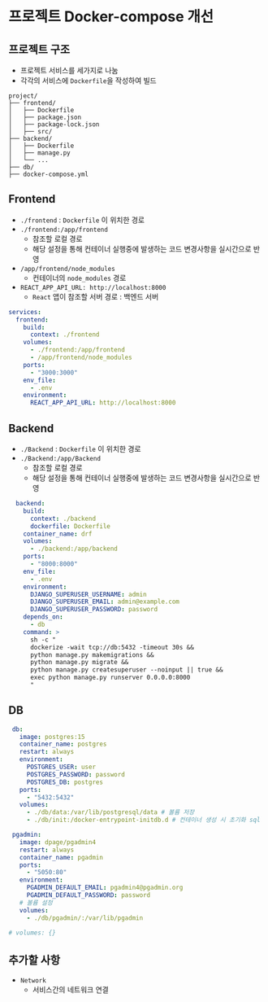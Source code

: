 # 프로젝트 Docker-compose 개선

## 프로젝트 구조
- 프로젝트 서비스를 세가지로 나눔
- 각각의 서비스에 `Dockerfile`을 작성하여 빌드

```
project/
├── frontend/
│   ├── Dockerfile
│   ├── package.json
│   ├── package-lock.json
│   ├── src/
├── backend/
│   ├── Dockerfile
│   ├── manage.py
│   └── ...
├── db/
├── docker-compose.yml
```

## Frontend
- `./frontend` : `Dockerfile` 이 위치한 경로
- `./frontend:/app/frontend`
  - 참조할 로컬 경로
  - 해당 설정을 통해 컨테이너 실행중에 발생하는 코드 변경사항을 실시간으로 반영
- `/app/frontend/node_modules`
  - 컨테이너의 `node_modules` 경로
- `REACT_APP_API_URL: http://localhost:8000`
  - `React` 앱이 참조할 서버 경로 : 백엔드 서버

```yml
services:
  frontend:
    build:
      context: ./frontend
    volumes:
      - ./frontend:/app/frontend
      - /app/frontend/node_modules
    ports:
      - "3000:3000"
    env_file:
      - .env
    environment:
      REACT_APP_API_URL: http://localhost:8000
```

## Backend
- `./Backend` : `Dockerfile` 이 위치한 경로
- `./Backend:/app/Backend`
  - 참조할 로컬 경로
  - 해당 설정을 통해 컨테이너 실행중에 발생하는 코드 변경사항을 실시간으로 반영

```yml
  backend:
    build:
      context: ./backend
      dockerfile: Dockerfile
    container_name: drf
    volumes:
      - ./backend:/app/backend 
    ports:
      - "8000:8000"
    env_file:
      - .env
    environment:
      DJANGO_SUPERUSER_USERNAME: admin
      DJANGO_SUPERUSER_EMAIL: admin@example.com
      DJANGO_SUPERUSER_PASSWORD: password
    depends_on:
      - db
    command: >
      sh -c "
      dockerize -wait tcp://db:5432 -timeout 30s &&
      python manage.py makemigrations &&
      python manage.py migrate &&
      python manage.py createsuperuser --noinput || true &&
      exec python manage.py runserver 0.0.0.0:8000
      "
 ```

 ## DB

 ```yml     
  db:
    image: postgres:15
    container_name: postgres
    restart: always
    environment:
      POSTGRES_USER: user
      POSTGRES_PASSWORD: password
      POSTGRES_DB: postgres
    ports:
      - "5432:5432"
    volumes:
      - ./db/data:/var/lib/postgresql/data # 볼륨 저장
      - ./db/init:/docker-entrypoint-initdb.d # 컨테이너 생성 시 초기화 sql 파일

  pgadmin:
    image: dpage/pgadmin4
    restart: always
    container_name: pgadmin
    ports:
      - "5050:80"
    environment:
      PGADMIN_DEFAULT_EMAIL: pgadmin4@pgadmin.org
      PGADMIN_DEFAULT_PASSWORD: password
    # 볼륨 설정
    volumes:
      - ./db/pgadmin/:/var/lib/pgadmin

# volumes: {}
```

## 추가할 사항
- `Network`
  - 서비스간의 네트워크 연결
